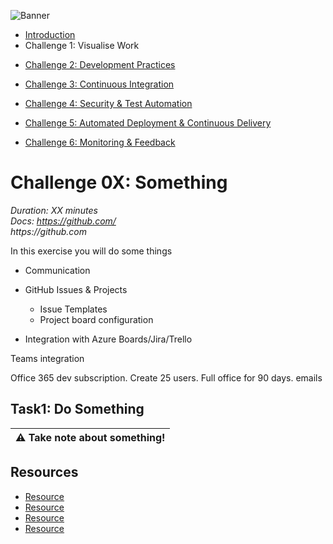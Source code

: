 ![Banner](../../Resources/Banner.png)

<!--- - Introduction--->
- [Introduction](../)
- Challenge 1: Visualise Work
<!-- - [Challenge 1: Visualise Work](content/01_visualise_work)--->
<!--- - Challenge 2: Development Practices--->
- [Challenge 2: Development Practices](content/02_development_practices)
<!--- - Challenge 3: Continuous Integration--->
- [Challenge 3: Continuous Integration](content/03_continuous_integration)
<!--- - Challenge 4: Security & Test Automation--->
- [Challenge 4: Security & Test Automation](content/04_security_and_test_automation)
<!--- - Challenge 5: Automated Deployment & Continuous Delivery--->
- [Challenge 5: Automated Deployment & Continuous Delivery](content/05_automated_deployment)
<!--- - Challenge 6: Monitoring & Feedback--->
- [Challenge 6: Monitoring & Feedback](content/06_monitoring_and_feedback)

# Challenge 0X: Something  
_Duration: XX minutes_  
_Docs: https://github.com/_  
_https://github.com_  

In this exercise you will do some things

- Communication

- GitHub Issues & Projects
  - Issue Templates
  - Project board configuration

- Integration with Azure Boards/Jira/Trello

Teams integration

Office 365 dev subscription.  Create 25 users. Full office for 90 days.  emails

## Task1: Do Something

| :warning: Take note about something! |
| --- |

## Resources

- [Resource](https://github.com)
- [Resource](https://github.com)
- [Resource](https://github.com)
- [Resource](https://github.com)
